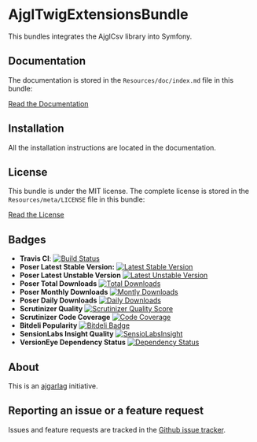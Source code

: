 AjglTwigExtensionsBundle
========================

This bundles integrates the AjglCsv library into Symfony.


Documentation
-------------

The documentation is stored in the `Resources/doc/index.md` file in this bundle:

[Read the Documentation](Resources/doc/index.md)


Installation
------------

All the installation instructions are located in  the documentation.


License
-------

This bundle is under the MIT license. The complete license is stored in the `Resources/meta/LICENSE` file in this bundle:

[Read the License](Resources/meta/LICENSE)


Badges
------

* **Travis CI**: [![Build Status](https://travis-ci.org/ajgarlag/AjglTwigExtensionsBundle.png?branch=master)](https://travis-ci.org/ajgarlag/AjglTwigExtensionsBundle)
* **Poser Latest Stable Version:** [![Latest Stable Version](https://poser.pugx.org/ajgl/twig-extensions-bundle/v/stable.png)](https://packagist.org/packages/ajgl/twig-extensions-bundle)
* **Poser Latest Unstable Version** [![Latest Unstable Version](https://poser.pugx.org/ajgl/twig-extensions-bundle/v/unstable.png)](https://packagist.org/packages/ajgl/twig-extensions-bundle)
* **Poser Total Downloads** [![Total Downloads](https://poser.pugx.org/ajgl/twig-extensions-bundle/downloads.png)](https://packagist.org/packages/ajgl/twig-extensions-bundle)
* **Poser Monthly Downloads** [![Montly Downloads](https://poser.pugx.org/ajgl/twig-extensions-bundle/d/monthly.png)](https://packagist.org/packages/ajgl/twig-extensions-bundle)
* **Poser Daily Downloads** [![Daily Downloads](https://poser.pugx.org/ajgl/twig-extensions-bundle/d/daily.png)](https://packagist.org/packages/ajgl/twig-extensions-bundle)
* **Scrutinizer Quality** [![Scrutinizer Quality Score](https://scrutinizer-ci.com/g/ajgarlag/AjglTwigExtensionsBundle/badges/quality-score.png?s=41a6ad63edc906480a280bf887665b5f1ee906a0)](https://scrutinizer-ci.com/g/ajgarlag/AjglTwigExtensionsBundle/)
* **Scrutinizer Code Coverage** [![Code Coverage](https://scrutinizer-ci.com/g/ajgarlag/AjglTwigExtensionsBundle/badges/coverage.png?s=6b6ac4c77f5eff1d8e065b16541ead18e86ffb1c)](https://scrutinizer-ci.com/g/ajgarlag/AjglTwigExtensionsBundle/)
* **Bitdeli Popularity** [![Bitdeli Badge](https://d2weczhvl823v0.cloudfront.net/ajgarlag/ajgltwigextensionsbundle/trend.png)](https://bitdeli.com/free "Bitdeli Badge")
* **SensionLabs Insight Quality** [![SensioLabsInsight](https://insight.sensiolabs.com/projects/cbb15d1d-5272-4e45-9a2c-12d4bed022d7/mini.png)](https://insight.sensiolabs.com/projects/cbb15d1d-5272-4e45-9a2c-12d4bed022d7)
* **VersionEye Dependency Status** [![Dependency Status](https://www.versioneye.com/php/ajgl:twig-extensions-bundle/dev-master/badge.png)](https://www.versioneye.com/php/ajgl:twig-extensions-bundle/dev-master)


About
-----

This is an [ajgarlag](http://aj.garcialagar.es) initiative.


Reporting an issue or a feature request
---------------------------------------

Issues and feature requests are tracked in the [Github issue tracker](https://github.com/ajgarlag/AjglTwigExtensionsBundle/issues).
